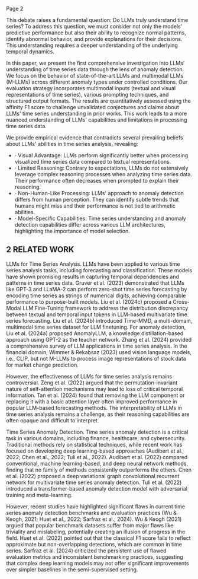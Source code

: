 Page 2

This debate raises a fundamental question: Do LLMs truly understand time series? To address this question, we must consider not only the models' predictive performance but also their ability to recognize normal patterns, identify abnormal behavior, and provide explanations for their decisions. This understanding requires a deeper understanding of the underlying temporal dynamics.

In this paper, we present the first comprehensive investigation into LLMs' understanding of time series data through the lens of anomaly detection. We focus on the behavior of state-of-the-art LLMs and multimodal LLMs (M-LLMs) across different anomaly types under controlled conditions. Our evaluation strategy incorporates multimodal inputs (textual and visual representations of time series), various prompting techniques, and structured output formats. The results are quantitatively assessed using the affinity F1 score to challenge unvalidated conjectures and claims about LLMs' time series understanding in prior works. This work leads to a more nuanced understanding of LLMs' capabilities and limitations in processing time series data.

We provide empirical evidence that contradicts several prevailing beliefs about LLMs' abilities in time series analysis, revealing:

- · Visual Advantage: LLMs perform significantly better when processing visualized time series data compared to textual representations.
- · Limited Reasoning: Contrary to expectations, LLMs do not extensively leverage complex reasoning processes when analyzing time series data. Their performance often decreases when prompted to explain their reasoning.
- · Non-Human-Like Processing: LLMs' approach to anomaly detection differs from human perception. They can identify subtle trends that humans might miss and their performance is not tied to arithmetic abilities.
- · Model-Specific Capabilities: Time series understanding and anomaly detection capabilities differ across various LLM architectures, highlighting the importance of model selection.

## 2 RELATED WORK

LLMs for Time Series Analysis. LLMs have been applied to various time series analysis tasks, including forecasting and classification. These models have shown promising results in capturing temporal dependencies and patterns in time series data. Gruver et al. (2023) demonstrated that LLMs like GPT-3 and LLaMA-2 can perform zero-shot time series forecasting by encoding time series as strings of numerical digits, achieving comparable performance to purpose-built models. Liu et al. (2024c) proposed a Cross-Modal LLM Fine-Tuning framework to address the distribution discrepancy between textual and temporal input tokens in LLM-based multivariate time series forecasting. Liu et al. (2024b) introduced Time-MMD, a multi-domain, multimodal time series dataset for LLM finetuning. For anomaly detection, Liu et al. (2024a) proposed AnomalyLLM, a knowledge distillation-based approach using GPT-2 as the teacher network. Zhang et al. (2024) provided a comprehensive survey of LLM applications in time series analysis. In the financial domain, Wimmer & Rekabsaz (2023) used vision language models, i.e., CLIP, but not M-LLMs to process image representations of stock data for market change prediction.

However, the effectiveness of LLMs for time series analysis remains controversial. Zeng et al. (2022) argued that the permutation-invariant nature of self-attention mechanisms may lead to loss of critical temporal information. Tan et al. (2024) found that removing the LLM component or replacing it with a basic attention layer often improved performance in popular LLM-based forecasting methods. The interpretability of LLMs in time series analysis remains a challenge, as their reasoning capabilities are often opaque and difficult to interpret.

Time Series Anomaly Detection. Time series anomaly detection is a critical task in various domains, including finance, healthcare, and cybersecurity. Traditional methods rely on statistical techniques, while recent work has focused on developing deep learning-based approaches (Audibert et al., 2022; Chen et al., 2022; Tuli et al., 2022). Audibert et al. (2022) compared conventional, machine learning-based, and deep neural network methods, finding that no family of methods consistently outperforms the others. Chen et al. (2022) proposed a deep variational graph convolutional recurrent network for multivariate time series anomaly detection. Tuli et al. (2022) introduced a transformer-based anomaly detection model with adversarial training and meta-learning.

However, recent studies have highlighted significant flaws in current time series anomaly detection benchmarks and evaluation practices (Wu & Keogh, 2021; Huet et al., 2022; Sarfraz et al., 2024). Wu & Keogh (2021) argued that popular benchmark datasets suffer from major flaws like triviality and mislabeling, potentially creating an illusion of progress in the field. Huet et al. (2022) pointed out that the classical F1 score fails to reflect approximate but non-overlapping detections, which are common in time series. Sarfraz et al. (2024) criticized the persistent use of flawed evaluation metrics and inconsistent benchmarking practices, suggesting that complex deep learning models may not offer significant improvements over simpler baselines in the semi-supervised setting.